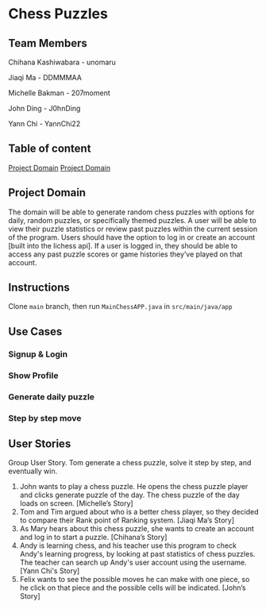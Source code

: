 # Chess Puzzles

## Team Members

Chihana Kashiwabara - unomaru

Jiaqi Ma - DDMMMAA

Michelle Bakman - 207moment

John Ding - J0hnDing

Yann Chi - YannChi22

## Table of content

[Project Domain](https://github.com/DDMMMAA/CSC207-Team179#projectdomain)
[Project Domain](https://github.com/DDMMMAA/CSC207-Team179#usecases)


## Project Domain

The domain will be able to generate random chess puzzles with options for daily, random puzzles, or specifically themed puzzles.
A user will be able to view their puzzle statistics or review past puzzles within the current session of the program.
Users should have the option to log in or create an account [built into the lichess api].
If a user is logged in, they should be able to access any past puzzle scores or game histories they’ve played on that account.

## Instructions

Clone ```main``` branch, then run ```MainChessAPP.java``` in ```src/main/java/app```

## Use Cases

### Signup & Login

### Show Profile

### Generate daily puzzle

### Step by step move

## User Stories

Group User Story. Tom generate a chess puzzle, solve it step by step, and eventually win.

1. John wants to play a chess puzzle. He opens the chess puzzle player and clicks generate puzzle of the day. The chess puzzle of the day loads on screen. [Michelle’s Story]
2. Tom and Tim argued about who is a better chess player, so they decided to compare their Rank point of Ranking system. [Jiaqi Ma’s Story]
3. As Mary hears about this chess puzzle, she wants to create an account and log in to start a puzzle. [Chihana’s Story]
4. Andy is learning chess, and his teacher use this program to check Andy's learning progress, by looking at past statistics of chess puzzles. The teacher can search up Andy's user account using the username. [Yann Chi's Story]
5. Felix wants to see the possible moves he can make with one piece, so he click on that piece and the possible cells will be indicated. [John’s Story]

